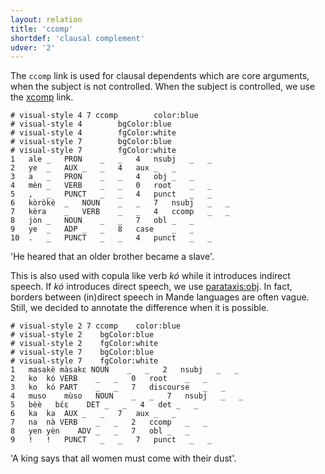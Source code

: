 ```yaml
---
layout: relation
title: 'ccomp'
shortdef: 'clausal complement'
udver: '2'
---
```


The `ccomp` link is used for clausal dependents which are core arguments, when the subject is not controlled. When the subject is controlled, we use the [xcomp]() link. 

~~~ conllu
# visual-style 4 7 ccomp        color:blue
# visual-style 4        bgColor:blue
# visual-style 4        fgColor:white
# visual-style 7        bgColor:blue
# visual-style 7        fgColor:white
1	ale	_	PRON	_	_	4	nsubj	_	_
2	ye	_	AUX	_	_	4	aux	_	_
3	a	_	PRON	_	_	4	obj	_	_
4	mèn	_	VERB	_	_	0	root	_	_
5	,	_	PUNCT	_	_	4	punct	_	_
6	kòròkè	_	NOUN	_	_	7	nsubj	_	_
7	kèra	_	VERB	_	_	4	ccomp	_	_
8	jòn	_	NOUN	_	_	7	obl	_	_
9	ye	_	ADP	_	_	8	case	_	_
10	.	_	PUNCT	_	_	4	punct	_	_

~~~
'He heared that an older brother became a slave'. 

This  is also used with copula like verb _kó_ while it introduces indirect speech. If _kó_ introduces direct speech, we use [parataxis:obj](). In fact, borders between (in)direct speech in Mande languages are often vague. Still, we decided to annotate the difference when it is possible.

~~~ conllu
# visual-style 2 7 ccomp	color:blue
# visual-style 2	bgColor:blue
# visual-style 2	fgColor:white
# visual-style 7	bgColor:blue
# visual-style 7	fgColor:white
1	masakè	màsakɛ	NOUN	_	_	2	nsubj	_	_
2	ko	kó	VERB	_	_	0	root	_	_
3	ko	kó	PART	_	_	7	discourse	_	_
4	muso	mùso	NOUN	_	_	7	nsubj	_	_
5	bèè	bɛ́ɛ	DET	_	_	4	det	_	_
6	ka	ka	AUX	_	_	7	aux	_	_
7	na	nà	VERB	_	_	2	ccomp	_	_
8	yen	yèn	ADV	_	_	7	obl	_	_
9	!	!	PUNCT	_	_	7	punct	_	_

~~~
'A king says that all women must come with their dust'.
<!-- Interlanguage links updated Út 9. května 2023, 20:04:03 CEST -->
